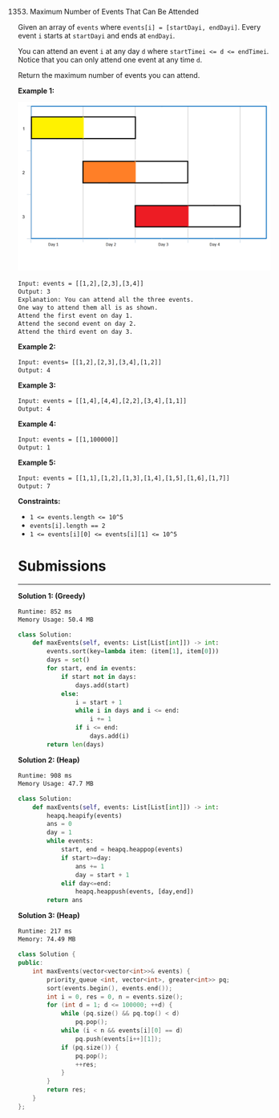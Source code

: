 1353. Maximum Number of Events That Can Be Attended

Given an array of `events` where `events[i] = [startDayi, endDayi]`. Every event `i` starts at `startDayi` and ends at `endDayi`.

You can attend an event `i` at any day `d` where `startTimei <= d <= endTimei`. Notice that you can only attend one event at any time `d`.

Return the maximum number of events you can attend.

 

**Example 1:**

![1353_e1.png](img/1353_e1.png)
```
Input: events = [[1,2],[2,3],[3,4]]
Output: 3
Explanation: You can attend all the three events.
One way to attend them all is as shown.
Attend the first event on day 1.
Attend the second event on day 2.
Attend the third event on day 3.
```

**Example 2:**
```
Input: events= [[1,2],[2,3],[3,4],[1,2]]
Output: 4
```

**Example 3:**
```
Input: events = [[1,4],[4,4],[2,2],[3,4],[1,1]]
Output: 4
```

**Example 4:**
```
Input: events = [[1,100000]]
Output: 1
```

**Example 5:**
```
Input: events = [[1,1],[1,2],[1,3],[1,4],[1,5],[1,6],[1,7]]
Output: 7
```

**Constraints:**

* `1 <= events.length <= 10^5`
* `events[i].length == 2`
* `1 <= events[i][0] <= events[i][1] <= 10^5`

# Submissions
---
**Solution 1: (Greedy)**
```
Runtime: 852 ms
Memory Usage: 50.4 MB
```
```python
class Solution:
    def maxEvents(self, events: List[List[int]]) -> int:
        events.sort(key=lambda item: (item[1], item[0]))
        days = set()
        for start, end in events:
            if start not in days:
                days.add(start)
            else:
                i = start + 1
                while i in days and i <= end:
                    i += 1
                if i <= end:
                    days.add(i)
        return len(days)         
```

**Solution 2: (Heap)**
```
Runtime: 908 ms
Memory Usage: 47.7 MB
```
```python
class Solution:
    def maxEvents(self, events: List[List[int]]) -> int:
        heapq.heapify(events)
        ans = 0
        day = 1
        while events:
            start, end = heapq.heappop(events)
            if start>=day:
                ans += 1
                day = start + 1
            elif day<=end:
                heapq.heappush(events, [day,end])
        return ans
```

**Solution 3: (Heap)**
```
Runtime: 217 ms
Memory: 74.49 MB
```
```c++
class Solution {
public:
    int maxEvents(vector<vector<int>>& events) {
        priority_queue <int, vector<int>, greater<int>> pq;
        sort(events.begin(), events.end());
        int i = 0, res = 0, n = events.size();
        for (int d = 1; d <= 100000; ++d) {
            while (pq.size() && pq.top() < d)
                pq.pop();
            while (i < n && events[i][0] == d)
                pq.push(events[i++][1]);
            if (pq.size()) {
                pq.pop();
                ++res;
            }
        }
        return res;
    }
};
```
